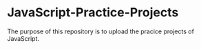 # JavaScript-Practice-Projects

The purpose of this repository is to upload the pracice projects of JavaScript.
